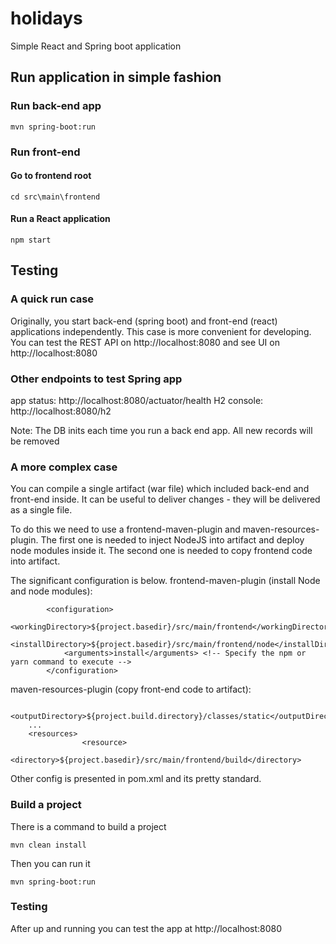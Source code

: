 # holidays
Simple React and Spring boot application

## Run application in simple fashion


### Run back-end app
```
mvn spring-boot:run
``` 

### Run front-end
#### Go to frontend root
``` 
cd src\main\frontend
``` 

#### Run a React application
```
npm start 
``` 



## Testing
### A quick run case
Originally, you start back-end (spring boot) and front-end (react) applications independently.
This case is more convenient for developing.
You can test the REST API on http://localhost:8080
and see UI on http://localhost:8080

### Other endpoints to test Spring app
app status: http://localhost:8080/actuator/health
H2 console: http://localhost:8080/h2

Note: The DB inits each time you run a back end app. All new records will be removed

### A more complex case
You can compile a single artifact (war file) which included back-end and front-end inside.
It can be useful to deliver changes - they will be delivered as a single file.

To do this we need to use a frontend-maven-plugin and maven-resources-plugin.
The first one is needed to inject NodeJS into artifact and deploy node modules inside it.
The second one is needed to copy frontend code into artifact.

The significant configuration is below.
frontend-maven-plugin (install Node and node modules):
```
		<configuration>
			<workingDirectory>${project.basedir}/src/main/frontend</workingDirectory>
			<installDirectory>${project.basedir}/src/main/frontend/node</installDirectory>
			<arguments>install</arguments> <!-- Specify the npm or yarn command to execute -->
		</configuration>
```
maven-resources-plugin (copy front-end code to artifact):
```
    <outputDirectory>${project.build.directory}/classes/static</outputDirectory>
    ...
    <resources>
				<resource>
					<directory>${project.basedir}/src/main/frontend/build</directory>
```

Other config is presented in pom.xml and its pretty standard.

### Build a project
There is a command to build a project
```
mvn clean install
```

Then you can run it
```
mvn spring-boot:run
```

### Testing  
After up and running you can test the app at
http://localhost:8080